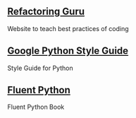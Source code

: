 
## [Refactoring Guru](https://refactoring.guru/smells/switch-statements)
Website to teach best practices of coding


## [Google Python Style Guide](https://google.github.io/styleguide/pyguide.html)
Style Guide for Python

## [Fluent Python](https://elmoukrie.com/wp-content/uploads/2022/05/luciano-ramalho-fluent-python_-clear-concise-and-effective-programming-oreilly-media-2022.pdf)
Fluent Python Book